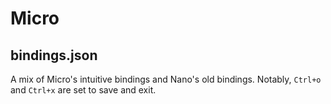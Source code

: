 # Micro

## bindings.json

A mix of Micro's intuitive bindings and Nano's old bindings. Notably, `Ctrl+o` and `Ctrl+x` are set to save and exit.
